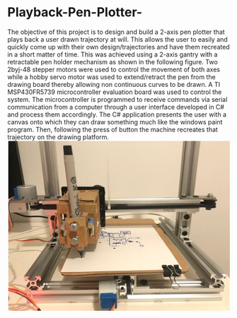 # Playback-Pen-Plotter-
The objective of this project is to design and build a 2-axis pen plotter that plays back a user drawn trajectory at will. This allows the user to easily and quickly come up with their own design/trajectories and have them recreated in a short matter of time. This was achieved using a 2-axis gantry with a retractable pen holder mechanism as shown in the following figure. Two 2byj-48 stepper motors were used to control the movement of both axes while a hobby servo motor was used to extend/retract the pen from the drawing board thereby allowing non continuous curves to be drawn. A TI MSP430FR5739 microcontroller evaluation board was used to control the system. The microcontroller is programmed to receive commands via serial communication from a computer through a user interface developed in C# and process them accordingly. The C# application presents the user with a canvas onto which they can draw something much like the windows paint program. Then, following the press of button the machine recreates that trajectory on the drawing platform.
![](/images/Plotter.JPG)
